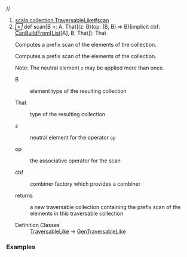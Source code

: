 //
<ol>
<li><a href="https://www.scala-lang.org/api/2.12.3/scala/collection/immutable/List.html#scan[B>:A,That](z:B)(op:(B,B)=>B)(implicitcbf:scala.collection.generic.CanBuildFrom[Repr,B,That]):That">scala.collection.TraversableLike#scan</a></li>
<li name="scala.collection.TraversableLike#scan" visbl="pub" class="indented0 " data-isabs="false" fullcomment="yes" group="Ungrouped"> <a id="scan[B>:A,That](z:B)(op:(B,B)=>B)(implicitcbf:scala.collection.generic.CanBuildFrom[Repr,B,That]):That"></a><a id="scan[B>:A,That](B)((B,B)⇒B)(CanBuildFrom[List[A],B,That]):That"></a> <span class="permalink"> <a href="../../../scala/collection/immutable/List.html#scan[B>:A,That](z:B)(op:(B,B)=>B)(implicitcbf:scala.collection.generic.CanBuildFrom[Repr,B,That]):That" title="Permalink"> <i class="material-icons"></i> </a> </span> <span class="modifier_kind"> <span class="modifier"></span> <span class="kind">def</span> </span> <span class="symbol"> <span class="name">scan</span><span class="tparams">[<span name="B">B &gt;: <span class="extype" name="scala.collection.immutable.List.A">A</span></span>, <span name="That">That</span>]</span><span class="params">(<span name="z">z: <span class="extype" name="scala.collection.TraversableLike.scan.B">B</span></span>)</span><span class="params">(<span name="op">op: (<span class="extype" name="scala.collection.TraversableLike.scan.B">B</span>, <span class="extype" name="scala.collection.TraversableLike.scan.B">B</span>) ⇒ <span class="extype" name="scala.collection.TraversableLike.scan.B">B</span></span>)</span><span class="params">(<span class="implicit">implicit </span><span name="cbf">cbf: <a href="../generic/CanBuildFrom.html" class="extype" name="scala.collection.generic.CanBuildFrom">CanBuildFrom</a>[<a href="" class="extype" name="scala.collection.immutable.List">List</a>[<span class="extype" name="scala.collection.immutable.List.A">A</span>], <span class="extype" name="scala.collection.TraversableLike.scan.B">B</span>, <span class="extype" name="scala.collection.TraversableLike.scan.That">That</span>]</span>)</span><span class="result">: <span class="extype" name="scala.collection.TraversableLike.scan.That">That</span></span> </span> <p class="shortcomment cmt">Computes a prefix scan of the elements of the collection.</p>
 <div class="fullcomment">
  <div class="comment cmt">
   <p>Computes a prefix scan of the elements of the collection.</p>
   <p> Note: The neutral element <code>z</code> may be applied more than once. </p>
  </div>
  <dl class="paramcmts block">
   <dt class="tparam">
    B
   </dt>
   <dd class="cmt">
    <p>element type of the resulting collection</p>
   </dd>
   <dt class="tparam">
    That
   </dt>
   <dd class="cmt">
    <p>type of the resulting collection</p>
   </dd>
   <dt class="param">
    z
   </dt>
   <dd class="cmt">
    <p>neutral element for the operator <code>op</code></p>
   </dd>
   <dt class="param">
    op
   </dt>
   <dd class="cmt">
    <p>the associative operator for the scan</p>
   </dd>
   <dt class="param">
    cbf
   </dt>
   <dd class="cmt">
    <p>combiner factory which provides a combiner</p>
   </dd>
   <dt>
    returns
   </dt>
   <dd class="cmt">
    <p>a new traversable collection containing the prefix scan of the elements in this traversable collection</p>
   </dd>
  </dl>
  <dl class="attributes block"> 
   <dt>
    Definition Classes
   </dt>
   <dd>
    <a href="../TraversableLike.html" class="extype" name="scala.collection.TraversableLike">TraversableLike</a> → 
    <a href="../GenTraversableLike.html" class="extype" name="scala.collection.GenTraversableLike">GenTraversableLike</a>
   </dd>
  </dl>
 </div> </li>
        </ol>


### Examples





























